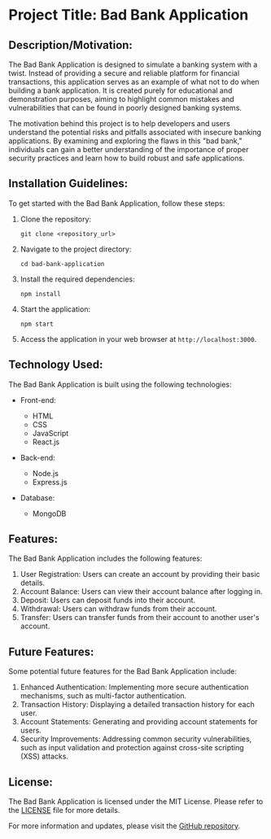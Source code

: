 # Project Title: Bad Bank Application

## Description/Motivation:
The Bad Bank Application is designed to simulate a banking system with a twist. Instead of providing a secure and reliable platform for financial transactions, this application serves as an example of what not to do when building a bank application. It is created purely for educational and demonstration purposes, aiming to highlight common mistakes and vulnerabilities that can be found in poorly designed banking systems.

The motivation behind this project is to help developers and users understand the potential risks and pitfalls associated with insecure banking applications. By examining and exploring the flaws in this "bad bank," individuals can gain a better understanding of the importance of proper security practices and learn how to build robust and safe applications.

## Installation Guidelines:
To get started with the Bad Bank Application, follow these steps:

1. Clone the repository:
   ```
   git clone <repository_url>
   ```

2. Navigate to the project directory:
   ```
   cd bad-bank-application
   ```

3. Install the required dependencies:
   ```
   npm install
   ```

4. Start the application:
   ```
   npm start
   ```

5. Access the application in your web browser at `http://localhost:3000`.

## Technology Used:
The Bad Bank Application is built using the following technologies:

- Front-end:
  - HTML
  - CSS
  - JavaScript
  - React.js

- Back-end:
  - Node.js
  - Express.js

- Database:
  - MongoDB

## Features:
The Bad Bank Application includes the following features:

1. User Registration: Users can create an account by providing their basic details.
2. Account Balance: Users can view their account balance after logging in.
3. Deposit: Users can deposit funds into their account.
4. Withdrawal: Users can withdraw funds from their account.
5. Transfer: Users can transfer funds from their account to another user's account.

## Future Features:
Some potential future features for the Bad Bank Application include:

1. Enhanced Authentication: Implementing more secure authentication mechanisms, such as multi-factor authentication.
2. Transaction History: Displaying a detailed transaction history for each user.
3. Account Statements: Generating and providing account statements for users.
4. Security Improvements: Addressing common security vulnerabilities, such as input validation and protection against cross-site scripting (XSS) attacks.

## License:
The Bad Bank Application is licensed under the MIT License. Please refer to the [LICENSE](https://github.com/your/repository/blob/main/LICENSE) file for more details.

For more information and updates, please visit the [GitHub repository](https://github.com/your/repository).
